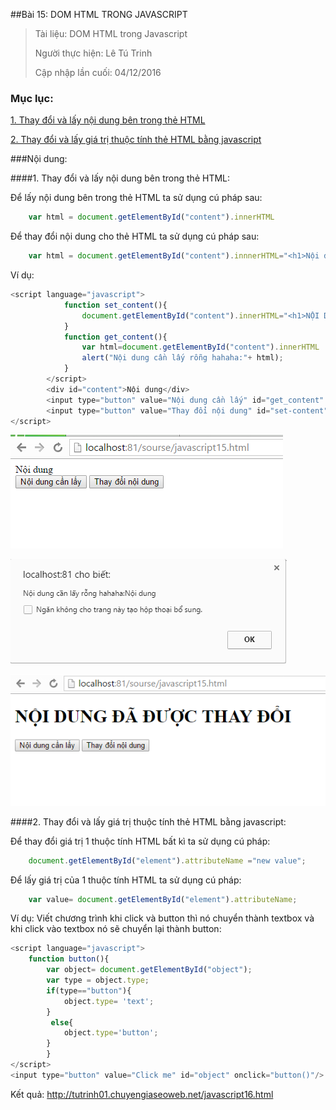 ##Bài 15: DOM HTML TRONG JAVASCRIPT

>Tài liệu: DOM HTML trong Javascript
>
>Người thực hiện: Lê Tú Trinh
>
>Cập nhập lần cuối: 04/12/2016

### Mục lục:

[1. Thay đổi và lấy nội dung bên trong thẻ HTML](#1)

[2. Thay đổi và lấy giá trị thuộc tính thẻ HTML bằng javascript](#2)

###Nội dung:

<a name="1"></a>
####1. Thay đổi và lấy nội dung bên trong thẻ HTML:


Để lấy nội dung bên trong thẻ HTML ta sử dụng cú pháp sau:

```javascript
	var html = document.getElementById("content").innerHTML
```

Để thay đổi nội dung cho thẻ HTML ta sử dụng cú pháp sau:

```javascript
	var html = document.getElementById("content").innnerHTML="<h1>Nội dung</h1>";
```

Ví dụ:

```javascript
<script language="javascript">
         	function set_content(){
         		document.getElementById("content").innerHTML="<h1>NỘI DUNG ĐÃ ĐƯỢC THAY ĐỔI</h1>";
         	}
         	function get_content(){
         		var html=document.getElementById("content").innerHTML
         		alert("Nội dung cần lấy rỗng hahaha:"+ html);
         	}
        </script>
		<div id="content">Nội dung</div>
		<input type="button" value="Nội dung cần lấy" id="get_content" onclick="get_content()"/>
		<input type="button" value="Thay đổi nội dung" id="set-content" onclick="set_content()"/>
</script>
```

![1](https://github.com/TrinhTu/web_developer/blob/master/Task15_Javascript_Course_01_Part_02/Bai_16_DOM%20HTML/image/1.png)

![2](https://github.com/TrinhTu/web_developer/blob/master/Task15_Javascript_Course_01_Part_02/Bai_16_DOM%20HTML/image/2.png)

![3](https://github.com/TrinhTu/web_developer/blob/master/Task15_Javascript_Course_01_Part_02/Bai_16_DOM%20HTML/image/3.png)

<a name="2"></a>
####2. Thay đổi và lấy giá trị thuộc tính thẻ HTML bằng javascript:

Để thay đổi giá trị 1 thuộc tính HTML bất kì ta sử dụng cú pháp:

```javascript
	document.getElementById("element").attributeName ="new value";
```

Để lấy giá trị của 1 thuộc tính HTML ta sử dụng cú pháp:

```javascript
	var value= document.getElementById("element").attributeName;
```

Ví dụ: Viết chương trình khi click và button thì nó chuyển thành textbox và khi click vào textbox nó sẽ chuyển lại thành button:

```javascript
<script language="javascript">
    function button(){
        var object= document.getElementById("object");
        var type = object.type;
        if(type=="button"){
         	object.type= 'text';
        }
         else{
         	object.type='button';
        }
        }
</script>
<input type="button" value="Click me" id="object" onclick="button()"/>
```

Kết quả: http://tutrinh01.chuyengiaseoweb.net/javascript16.html
